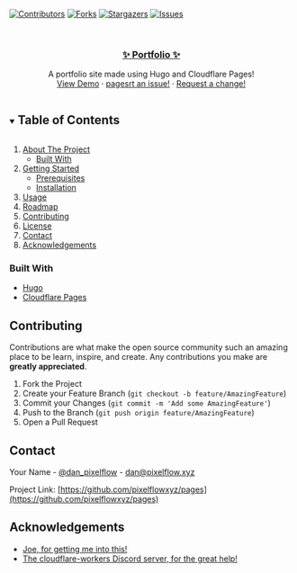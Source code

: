 <!--
*** Thanks for checking out the Best-README-Template. If you have a suggestion
*** that would make this better, please fork the pages and create a pull request
*** or simply open an issue with the tag "enhancement".
*** Thanks again! Now go create something AMAZING! :D
***
***
***
*** To avoid retyping too much info. Do a search and replace for the following:
*** pixelflowxyz, pages, dan_pixelflow, dan@pixelflow.xyz, ✨ Portfolio ✨, A portfolio site made using Hugo and Cloudflare Pages!
-->



<!-- PROJECT SHIELDS -->
<!--
*** I'm using markdown "reference style" links for readability.
*** Reference links are enclosed in brackets [ ] instead of parentheses ( ).
*** See the bottom of this document for the declaration of the reference variables
*** for contributors-url, forks-url, etc. This is an optional, concise syntax you may use.
*** https://www.markdownguide.org/basic-syntax/#reference-style-links
-->
[![Contributors][contributors-shield]][contributors-url]
[![Forks][forks-shield]][forks-url]
[![Stargazers][stars-shield]][stars-url]
[![Issues][issues-shield]][issues-url]




<!-- PROJECT LOGO -->
<br />
<p align="center">
  <a href="https://staging.pixelflow.xyz">
      <h3 align="center">✨ Portfolio ✨</h3>
  </a>



  <p align="center">
    A portfolio site made using Hugo and Cloudflare Pages!
    <br />
    <a href="https://staging.pixelflow.xyz">View Demo</a>
    ·
    <a href="https://github.com/pixelflowxyz/pages/issues">pagesrt an issue!</a>
    ·
    <a href="https://github.com/pixelflowxyz/pages/issues">Request a change!</a>
  </p>
</p>



<!-- TABLE OF CONTENTS -->
<details open="open">
  <summary><h2 style="display: inline-block">Table of Contents</h2></summary>
  <ol>
    <li>
      <a href="#about-the-project">About The Project</a>
      <ul>
        <li><a href="#built-with">Built With</a></li>
      </ul>
    </li>
    <li>
      <a href="#getting-started">Getting Started</a>
      <ul>
        <li><a href="#prerequisites">Prerequisites</a></li>
        <li><a href="#installation">Installation</a></li>
      </ul>
    </li>
    <li><a href="#usage">Usage</a></li>
    <li><a href="#roadmap">Roadmap</a></li>
    <li><a href="#contributing">Contributing</a></li>
    <li><a href="#license">License</a></li>
    <li><a href="#contact">Contact</a></li>
    <li><a href="#acknowledgements">Acknowledgements</a></li>
  </ol>
</details>


### Built With

* [Hugo](https://gohugo.io/)
* [Cloudflare Pages](https://cloudflare.com)


<!-- CONTRIBUTING -->
## Contributing

Contributions are what make the open source community such an amazing place to be learn, inspire, and create. Any contributions you make are **greatly appreciated**.

1. Fork the Project
2. Create your Feature Branch (`git checkout -b feature/AmazingFeature`)
3. Commit your Changes (`git commit -m 'Add some AmazingFeature'`)
4. Push to the Branch (`git push origin feature/AmazingFeature`)
5. Open a Pull Request


<!-- CONTACT -->
## Contact

Your Name - [@dan_pixelflow](https://twitter.com/dan_pixelflow) - dan@pixelflow.xyz

Project Link: [https://github.com/pixelflowxyz/pages](https://github.com/pixelflowxyz/pages)



<!-- ACKNOWLEDGEMENTS -->
## Acknowledgements

* [Joe, for getting me into this!](https://github.com/jb3/)
* [The cloudflare-workers Discord server, for the great help!](https://discord.gg/cloudflaredev)



<!-- MARKDOWN LINKS & IMAGES -->
<!-- https://www.markdownguide.org/basic-syntax/#reference-style-links -->
[contributors-shield]: https://img.shields.io/github/contributors/pixelflowxyz/pages.svg?style=for-the-badge
[contributors-url]: https://github.com/pixelflowxyz/pages/graphs/contributors
[forks-shield]: https://img.shields.io/github/forks/pixelflowxyz/pages.svg?style=for-the-badge
[forks-url]: https://github.com/pixelflowxyz/pages/network/members
[stars-shield]: https://img.shields.io/github/stars/pixelflowxyz/pages.svg?style=for-the-badge
[stars-url]: https://github.com/pixelflowxyz/pages/stargazers
[issues-shield]: https://img.shields.io/github/issues/pixelflowxyz/pages.svg?style=for-the-badge
[issues-url]: https://github.com/pixelflowxyz/pages/issues
[license-shield]: https://img.shields.io/github/license/pixelflowxyz/pages.svg?style=for-the-badge
[license-url]: https://github.com/pixelflowxyz/pages/blob/master/LICENSE.txt
[linkedin-shield]: https://img.shields.io/badge/-LinkedIn-black.svg?style=for-the-badge&logo=linkedin&colorB=555
[linkedin-url]: https://linkedin.com/in/pixelflowxyz
